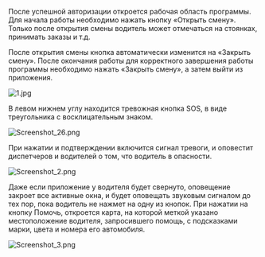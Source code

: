 После успешной авторизации откроется рабочая область программы. Для начала работы необходимо нажать кнопку «Открыть смену». Только после открытия смены водитель может отмечаться на стоянках, принимать заказы и т.д.

После открытия смены кнопка автоматически изменится на «Закрыть смену». После окончания работы для корректного завершения работы программы необходимо нажать «Закрыть смену», а затем выйти из приложения.

![1.jpg](https://txcloud.atlassian.net/wiki/download/thumbnails/27590765/W4JMfNTdnU2QmC8nSNL9_E4OUx2EC8H8j4xETdsfZQrTBtlaxPjwyqVjU-11l0GWrf5GZfzgs7GGpv_dBMLKqtJbrcFw3mi3xoHb_YSZ4JAn-cQdgvhD-h6ld7nlXhtZt4emvOMu?version=1&modificationDate=1600348527799&cacheVersion=1&api=v2&width=340&height=503)

В левом нижнем углу находится тревожная кнопка SOS, в виде треугольника с восклицательным знаком. 

![Screenshot_26.png](https://txcloud.atlassian.net/wiki/download/thumbnails/27590765/TbWf_sP5uniCM8m6OSnX-18MjSn5IhEQ9IxF_60VywfoGW-NuetuVf7b8U2aaj9dBoqfzIwigNxyodjzVBwayC1DeObmF64kQ0xEW3LD__JAG5m8L0UH1XQZhvVb-4H-lB9-vFFa?version=2&modificationDate=1600348557816&cacheVersion=1&api=v2&width=234&height=60)

При нажатии и подтверждении включится сигнал тревоги, и оповестит диспетчеров и водителей о том, что водитель в опасности.

![Screenshot_2.png](https://txcloud.atlassian.net/wiki/download/attachments/27590765/2lCovt60Sswm-kmCvpB_DitIQi5t73MBoo960OMg2ZxyQ-1i1_eO6aHxnrcERXJbFEb0WRsZbo59r7wjAhgcp0nSPlSRIHQUHLlxlw5WIiYYrBGBLAOLaPOtGuQhDfZAPDwaFxEo?version=2&modificationDate=1600348566868&cacheVersion=1&api=v2)

Даже если приложение у водителя будет свернуто, оповещение закроет все активные окна, и будет оповещать звуковым сигналом до тех пор, пока водитель не нажмет на одну из кнопок. При нажатии на кнопку Помочь, откроется карта, на которой меткой указано местоположение водителя, запросившего помощь, с подсказками марки, цвета и номера его автомобиля.

![Screenshot_3.png](https://txcloud.atlassian.net/wiki/download/thumbnails/27590765/yIa7VfFKC5iD9oRIRCQYrry21B8uXcOKn95T6NJHCG_DWfo_LdXFEOqic0Ucw3D8LKT4AriSv-2u5eZQC5OReDzjYWq6vOuhZdTaIJ-pTJswh8I7TyJAYicLRwuA4dEbDLH8TB3A?version=2&modificationDate=1600348580058&cacheVersion=1&api=v2&width=237&height=127)